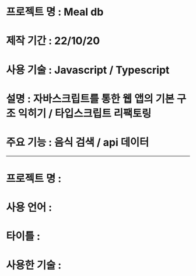 # 프로젝트 명 : Meal db

# 제작 기간 : 22/10/20

# 사용 기술 : Javascript / Typescript

# 설명 : 자바스크립트를 통한 웹 앱의 기본 구조 익히기 / 타입스크립트 리팩토링

# 주요 기능 : 음식 검색 / api 데이터

---

# 프로젝트 명 :

# 사용 언어 :

# 타이틀 :

# 사용한 기술 :

